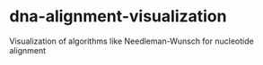 # dna-alignment-visualization
Visualization of algorithms like Needleman-Wunsch for nucleotide alignment 
